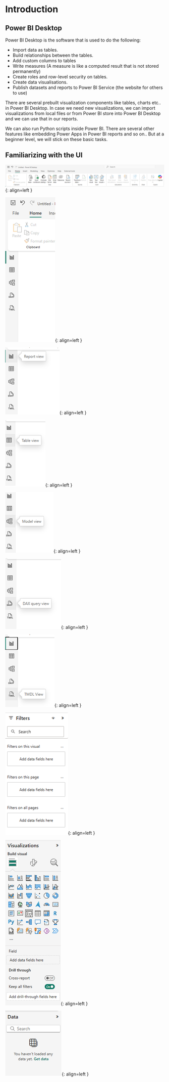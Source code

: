 # Introduction

## Power BI Desktop

Power BI Desktop is the software that is used to do the following:

- Import data as tables.
- Build relationships between the tables.
- Add custom columns to tables
- Write measures (A measure is like a computed result that is not stored permanently)
- Create roles and row-level security on tables.
- Create data visualisations.
- Publish datasets and reports to Power BI Service (the website for others to use)

There are several prebuilt visualization components like tables, charts etc.. in Power BI Desktop. In case we need new visualizations, we can import visualizations from local files or from Power BI store into Power BI Desktop and  we can use that in our reports.

We can also run Python scripts inside Power BI. There are several other features like embedding Power Apps in Power BI reports and so on.. But at a beginner level, we will stick on these basic tasks.

## Familiarizing with the UI

![Ribbon](images/ribbon.png){: align=left }

![View Selection](images/view_selection.png){: align=left }

![Report View](images/report_view.png){: align=left }

![Table View](images/table_view.png){: align=left }

![Model View](images/model_view.png){: align=left }

![Dax Query View](images/dax_query_view.png){: align=left }

![TMDL View](images/tmdl_view.png){: align=left }

![Filter Pane](images/filters_pane.png){: align=left }

![Visualizations Pane](images/visualizations_pane.png){: align=left }

![Data Pane](images/data_pane.png){: align=left }



